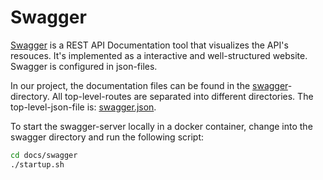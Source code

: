 # Swagger

[Swagger](https://swagger.io/tools/swagger-ui/) is a REST API Documentation tool that visualizes the API's resouces.
It's implemented as a interactive and well-structured website.
Swagger is configured in json-files.

In our project, the documentation files can be found in the [swagger](https://github.com/PBL-Pick-By-Light/BE-Backend/tree/main/docs/swagger)-directory.
All top-level-routes are separated into different directories.
The top-level-json-file is: [swagger.json](https://github.com/PBL-Pick-By-Light/BE-Backend/blob/development/docs/swagger/swagger.json).

To start the swagger-server locally in a docker container, change into the swagger directory and run the following script:
```sh
cd docs/swagger
./startup.sh
```

